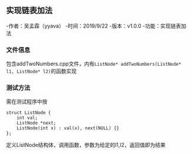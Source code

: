 ## 实现链表加法
-作者：吴孟霖（yyava）
-时间：2019/9/22
-版本：v1.0.0
-功能：实现链表加法
### 文件信息
包含addTwoNumbers.cpp文件，内有`ListNode* addTwoNumbers(ListNode* l1, ListNode* l2)`的函数实现
### 测试方法
需在测试程序中按
```
struct ListNode {
    int val;
    ListNode *next;
	ListNode(int x) : val(x), next(NULL) {}
};
```
定义ListNode结构体，调用函数，参数为给定的l1,l2，返回值即为结果
